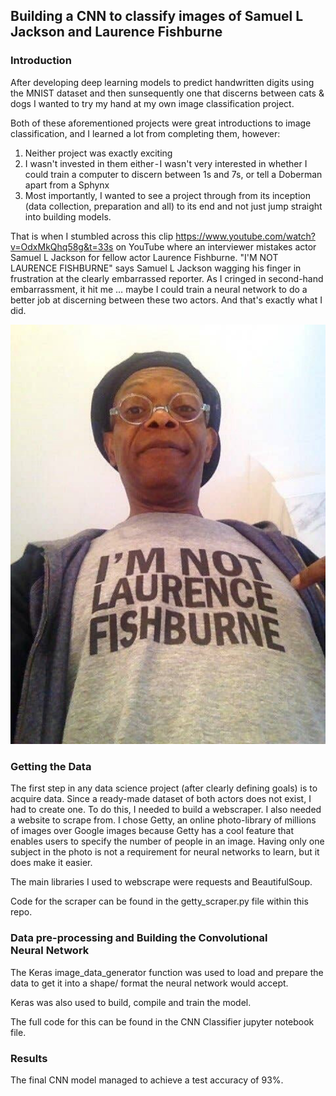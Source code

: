 ## Building a CNN to classify images of Samuel L Jackson and Laurence Fishburne

### Introduction

After developing deep learning models to predict handwritten digits using the MNIST dataset and then sunsequently one that discerns between cats & dogs I wanted to try my hand at my own image classification project.

Both of these aforementioned projects were great introductions to image classification, and I learned a lot from completing them, however:

1. Neither project was exactly exciting
2. I wasn't invested in them either - I wasn't very interested in whether I could train a computer to discern between 1s and 7s, or tell a Doberman apart from a Sphynx
3. Most importantly, I wanted to see a project through from its inception (data collection, preparation and all) to its end and not just jump straight into building models.


That is when I stumbled across this clip https://www.youtube.com/watch?v=OdxMkQhq58g&t=33s on YouTube where an interviewer mistakes actor Samuel L Jackson for fellow actor Laurence Fishburne. "I'M NOT LAURENCE FISHBURNE" says Samuel L Jackson wagging his finger in frustration at the clearly embarrassed reporter. As I cringed in second-hand embarrassment, it hit me … maybe I could train a neural network to do a better job at discerning between these two actors. And that's exactly what I did.

![](imnotLF.jpg)


### Getting the Data 

The first step in any data science project (after clearly defining goals) is to acquire data. Since a ready-made dataset of both actors does not exist, I had to create one. To do this, I needed to build a webscraper. I also needed a website to scrape from. I chose Getty, an online photo-library of millions of images over Google images because Getty has a cool feature that enables users to specify the number of people in an image. Having only one subject in the photo is not a requirement for neural networks to learn, but it does make it easier.

The main libraries I used to webscrape were requests and BeautifulSoup. 

Code for the scraper can be found in the getty_scraper.py file within this repo.

### Data pre-processing and Building the Convolutional Neural Network

The Keras image_data_generator function was used to load and prepare the data to get it into a shape/ format the neural network would accept.

Keras was also used to build, compile and train the model. 

The full code for this can be found in the CNN Classifier jupyter notebook file.


### Results

The final CNN model managed to achieve a test accuracy of 93%.







